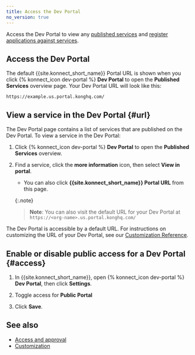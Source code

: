 ```yaml
---
title: Access the Dev Portal
no_version: true
---
```


Access the Dev Portal to view any [published services](/konnect/servicehub/service-documentation)
and [register applications against services](/konnect/dev-portal/applications/dev-reg-app-service).

## Access the Dev Portal
 
The default {{site.konnect_short_name}} Portal URL is shown when you click {% konnect_icon dev-portal %} **Dev Portal** to open the **Published Services** overview page. Your Dev Portal URL will look like this: 
    
    https://example.us.portal.konghq.com/

## View a service in the Dev Portal {#url}

The Dev Portal page contains a list of services that are published on the Dev Portal. To view a service in the Dev Portal:

1. Click {% konnect_icon dev-portal %} **Dev Portal** to open the **Published Services** overview. 

2. Find a service, click the **more information** icon, then select **View in portal**.

    * You can also click **{{site.konnect_short_name}} Portal URL** from this page.

    {:.note}
    >**Note**: You can also visit the default URL for your Dev Portal at `https://<org-name>.us.portal.konghq.com/`

The Dev Portal is accessible by a default URL. For instructions on customizing the URL of your Dev Portal, see our [Customization Reference](/konnect/dev-portal/customization/).

## Enable or disable public access for a Dev Portal {#access}

1. In {{site.konnect_short_name}}, open {% konnect_icon dev-portal %}
**Dev Portal**, then click **Settings**.

2. Toggle access for **Public Portal**

3. Click **Save**.

## See also

* [Access and approval](/konnect/dev-portal/access-and-approval/manage-devs/)
* [Customization](/konnect/dev-portal/customization/)
